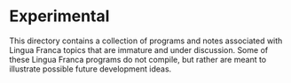 # Experimental

This directory contains a collection of programs and notes associated with Lingua Franca topics that are immature and under discussion. Some of these Lingua Franca programs do not compile, but rather are meant to illustrate possible future development ideas.